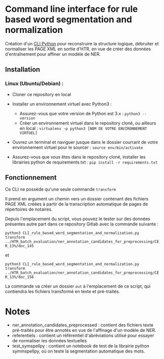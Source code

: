 # Command line interface for rule based word segmentation and normalization

Création d'un [CLI Python](https://gitlab.inria.fr/almanach/lectaurep/ner/-/blob/master/preprocessing/word_segmentation/CLI_rule_based_word_segmenter.py) pour reconstruire la structure logique,  débruiter et normaliser les PAGE XML en sortie d'HTR, en vue de créer des données d'entraînement pour affiner un modèle de NER.

## Installation

### Linux (Ubuntu/Debian) : 

* Cloner ce repository en local

* Installer un environnement virtuel avec Python3 :

   * Assurez-vous que votre version de Python est 3.x : ```python3 --version```
   * Créer un environnement virtuel dans le repository cloné, ou ailleurs en local : ```virtualenv -p python3 [NOM DE VOTRE ENVIRONNEMENT VIRTUEL]```

* Ouvrez un terminal et naviguer jusque dans le dossier courrant de votre environnement virtuel pour le sourcer : ```source env/bin/activate```

* Assurez-vous que vous êtes dans le repository cloné, installer les librairies python de requirements.txt : ```pip install -r requirements.txt```

## Fonctionnement

Ce CLI ne possède qu'une seule commande `transform`

Il prend en argument un chemin vers un dossier contenant des fichiers PAGE XML créées à partir de la transcription automatique de pages de répertoires de notaires.

Depuis l'emplacement du script, vous pouvez le tester sur des données présentes autre part dans ce repository Gitlab avec la commande suivante :

`python3 CLI_rule_based_word_segmentation_and_normalization.py transform ../HTR_batch_evaluation/ner_annotation_candidates_for_preprocessing/CER_13%/doc_145`

et

`python3 CLI_rule_based_word_segmentation_and_normalization.py transform ../HTR_batch_evaluation/ner_annotation_candidates_for_preprocessing/CER_13%/doc_156`

La commande va créer un dossier `out` à l'emplacement de ce script, qui contiendra les fichiers transformé en texte et pré-traités.

# Notes

* ner\_annotation\_candidates_preprocessed : contient des fichiers texte pré-traités pour être annotés en vue de l'affinage d'un modèle de NER.
* referentiels : contient un référentiel d'abréviations utilisé pour essayer de normaliser les données textuelles
* test_symspellpy : contient un notebook de test de la librairie python symmspellpy, où on teste la segmentation automatique des mots.
